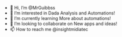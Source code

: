 - 👋 Hi, I’m @MrGuibbss
- 👀 I’m interested in Dada Analysis and Automations!
- 🌱 I’m currently learning More about automations!
- 💞️ I’m looking to collaborate on New apps and ideas!
- 📫 How to reach me @insightmidiatec

<!---
MrGuibbss/MrGuibbss is a ✨ special ✨ repository because its `MEETME.md` (this file) appears on your GitHub profile.
You can click the Preview link to take a look at your changes.
--->
